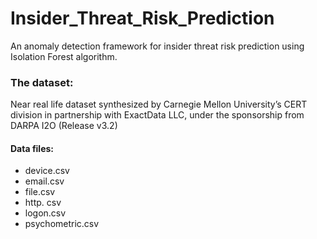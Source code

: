 # Insider_Threat_Risk_Prediction

An anomaly detection framework for insider threat risk prediction using Isolation Forest algorithm.

### The dataset: 
Near real life dataset synthesized by Carnegie Mellon University’s CERT division in partnership with ExactData LLC, under the sponsorship from DARPA I2O (Release v3.2)
#### Data files:
- device.csv
- email.csv
- file.csv
- http. csv
- logon.csv
- psychometric.csv


